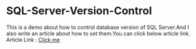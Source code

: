 # SQL-Server-Version-Control
This is a demo about how to control database version of SQL Server.And I also write an article about how to set them.You can click below article link.  
Article Link : <a href="https://yuhsiang237.github.io/2022/05/04/SQL-Server%E8%B3%87%E6%96%99%E5%BA%AB%E7%89%88%E6%8E%A7%E8%A8%AD%E5%AE%9A/">Click me</a>  
